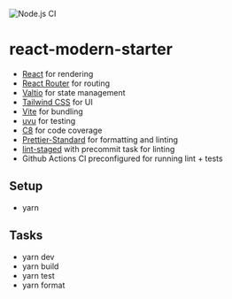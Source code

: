 ![Node.js CI](https://github.com/dotbc/react-modern-starter/workflows/Node.js%20CI/badge.svg)

# react-modern-starter

- [React](https://reactjs.org/docs/getting-started.html) for rendering
- [React Router](https://reactrouter.com/web/guides/quick-start) for routing
- [Valtio](https://github.com/pmndrs/valtio) for state management
- [Tailwind CSS](https://tailwindcss.com) for UI
- [Vite](https://vitejs.dev/guide/) for bundling
- [uvu](https://github.com/lukeed/uvu) for testing
- [C8](https://github.com/bcoe/c8) for code coverage
- [Prettier-Standard](https://github.com/sheerun/prettier-standard) for formatting and linting
- [lint-staged](https://github.com/okonet/lint-staged) with precommit task for linting
- Github Actions CI preconfigured for running lint + tests

## Setup

- yarn

## Tasks

- yarn dev
- yarn build
- yarn test
- yarn format
